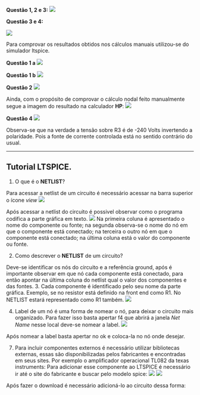 **Questão 1, 2 e 3:**
![](https://github.com/tatimmtt/ELN22104_2020_2/blob/prof-lohmann-Alunos_01/Mateus_ft/images/WhatsApp%20Image%202020-11-16%20at%2016.47.29.jpeg)

**Questão 3 e 4:**

![](https://github.com/tatimmtt/ELN22104_2020_2/blob/prof-lohmann-Alunos_01/Mateus_ft/images/WhatsApp%20Image%202020-11-16%20at%2016.50.10.jpeg)

Para comprovar os resultados obtidos nos cálculos manuais utilizou-se do simulador ltspice.

**Questão 1 a**
![](https://github.com/tatimmtt/ELN22104_2020_2/blob/prof-lohmann-Alunos_01/Mateus_ft/images/simu%20Vo.png)

**Questão 1 b**
![](https://github.com/tatimmtt/ELN22104_2020_2/blob/prof-lohmann-Alunos_01/Mateus_ft/images/simu%20Vo_b.png)

**Questão 2**
![](https://github.com/tatimmtt/ELN22104_2020_2/blob/prof-lohmann-Alunos_01/Mateus_ft/images/simu%20Q2%20th.png)

Ainda, com o propósito de comprovar o cálculo nodal feito manualmente segue a imagem do resultado na calculador **HP**:
![](https://github.com/tatimmtt/ELN22104_2020_2/blob/prof-lohmann-Alunos_01/Mateus_ft/images/hp%20prime%20comprov%20conta%20nodal.png)

**Questão 4**
![](https://github.com/tatimmtt/ELN22104_2020_2/blob/prof-lohmann-Alunos_01/Mateus_ft/images/q4.png)

Observa-se que na verdade a tensão sobre R3 é de -240 Volts invertendo a polaridade. Pois a fonte de corrente controlada está no sentido contrário do usual.

***
## Tutorial LTSPICE.
1. O que é o **NETLIST**? 

Para acessar a netlist de um circuito é necessário acessar na barra superior o ícone *view*
![](https://github.com/tatimmtt/ELN22104_2020_2/blob/prof-lohmann-Alunos_01/Mateus_ft/images/tutorial_ntelist.png)

Após acessar a netlist do circuito é possivel observar como o programa codifica a parte gráfica em texto.
![](https://github.com/tatimmtt/ELN22104_2020_2/blob/prof-lohmann-Alunos_01/Mateus_ft/images/tutorial_ntelist2.png)
Na primeira coluna é apresentado o nome do componente ou fonte; na segunda observa-se o nome do nó em que o componente está conectado; na terceira o outro nó em que o componente está conectado; na última coluna está o valor do componente ou fonte.

2. Como descrever o **NETLIST** de um circuito?

Deve-se identificar os nós do circuito e a referência ground, após é importante observar em que nó cada componente está conectado, para então apontar na última coluna do netlist qual o valor dos componentes e das fontes.
3. Cada componente é identificado pelo seu nome da parte gráfica. Exemplo, se no resistor está definido na front end como R1. No NETLIST estará representado como R1 também.
![](https://github.com/tatimmtt/ELN22104_2020_2/blob/prof-lohmann-Alunos_01/Mateus_ft/images/netlist_r.png)

4. Label de um nó é uma forma de nomear o nó, para deixar o circuito mais organizado. Para fazer isso basta apertar f4 que abrirá a janela *Net Name* nesse local deve-se nomear a label.
![](https://github.com/tatimmtt/ELN22104_2020_2/blob/prof-lohmann-Alunos_01/Mateus_ft/images/label.png)

Após nomear a label basta apertar no ok e coloca-la no nó onde desejar.

7. Para incluir componentes externos é necessário utilizar bibliotecas externas, essas são disponibilizadas pelos fabricantes e encontradas em seus sites.
Por exemplo o amplificador operacional TL082 da texas instruments:
Para adicionar esse componente ao LTSPICE é necessário ir até o site do fabricante e buscar pelo modelo spice:
![](https://github.com/tatimmtt/ELN22104_2020_2/blob/prof-lohmann-Alunos_01/Mateus_ft/images/adc_tl082%20model%20spice.png)
![](https://github.com/tatimmtt/ELN22104_2020_2/blob/prof-lohmann-Alunos_01/Mateus_ft/images/adc_tl082%20model%20spice%202.png)

Após fazer o download é necessário adicioná-lo ao circuito dessa forma:







